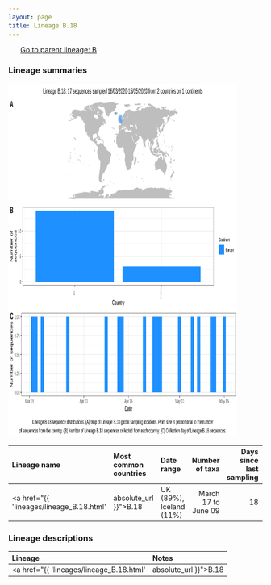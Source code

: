 ```yaml
---
layout: page
title: Lineage B.18
---
```




<p>
<ul class="actions small">
	 <a href="{{ 'lineages/lineage_B.html' | absolute_url }}" class="button special fit">Go to parent lineage: B</a>
</ul>
</p>
<h3> Lineage summaries</h3>

<img src="../assets/images/B.18.svg" alt="B.18 lineage summary figure" width="90%" height="700px" />


| Lineage name | Most common countries | Date range | Number of taxa |  Days since last sampling | Known Travel | Recall value |
|:-----|:-----|:-------|-------:|-------:|:---------|--------:|
| <a href="{{ 'lineages/lineage_B.18.html' | absolute_url }}">B.18</a> | UK (89%), Iceland (11%) | March 17 to June 09 | 18 | 56 |  | 0.500 |

<h3>Lineage descriptions</h3>

| Lineage | Notes |
|:-----|:-----|
| <a href="{{ 'lineages/lineage_B.18.html' | absolute_url }}">B.18</a> | European lineage (Iceland and England) (BS=95) |

